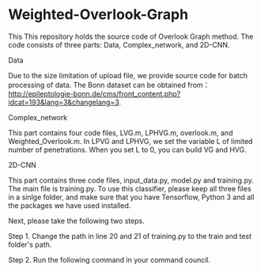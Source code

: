 # Weighted-Overlook-Graph
This This repository holds the source code of Overlook Graph method.
The code consists of three parts: Data, Complex_network, and 2D-CNN.

Data

Due to the size limitation of upload file, we provide source code for batch processing of data. The Bonn dataset can be obtained from：http://epileptologie-bonn.de/cms/front_content.php?idcat=193&lang=3&changelang=3.

Complex_network

This part contains four code files, LVG.m, LPHVG.m, overlook.m, and Weighted_Overlook.m. In LPVG and LPHVG, we set the variable L of limited number of penetrations. When you set L to 0, you can build VG and HVG.

2D-CNN

This part contains three code files, input_data.py, model.py and training.py. The main file is training.py. To use this classifier, please keep all three files in a sinlge folder, and make sure that you have Tensorflow, Python 3 and all the packages we have used installed.

Next, please take the following two steps.

  Step 1. Change the path in line 20 and 21 of training.py to the train and test folder's path.
  
  Step 2. Run the following command in your command council.
